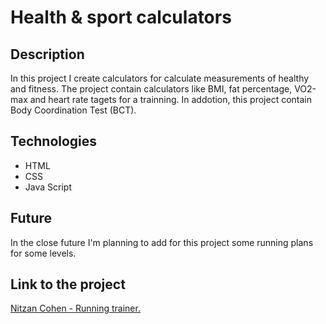# Health & sport calculators

## Description
In this project I create calculators for calculate measurements of healthy and fitness.
The project contain calculators like BMI, fat percentage, VO2-max and heart rate tagets for a trainning.
In addotion, this project contain Body Coordination Test (BCT).

## Technologies
* HTML
* CSS
* Java Script

## Future
In the close future I'm planning to add for this project some running plans for some levels.

## Link to the project
[Nitzan Cohen - Running trainer.](https://nitzanc07.github.io/running/)